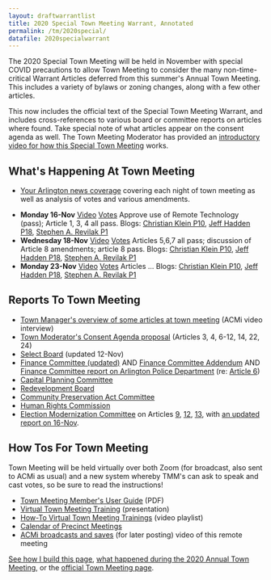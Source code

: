 ```yaml
---
layout: draftwarrantlist
title: 2020 Special Town Meeting Warrant, Annotated
permalink: /tm/2020special/
datafile: 2020specialwarrant
---
```


The 2020 Special Town Meeting will be held in November with special COVID precautions to allow Town Meeting to consider the many non-time-critical Warrant Articles deferred from this summer's Annual Town Meeting.  This includes a variety of bylaws or zoning changes, along with a few other articles.

This now includes the official text of the Special Town Meeting Warrant, and includes cross-references to various board or committee reports on articles where found.  Take special note of what articles appear on the consent agenda as well.  The Town Meeting Moderator has provided an [introductory video for how this Special Town Meeting](https://www.youtube.com/watch?v=G7kByMBt6Y8&list=PLztbi9KA9roW3HezeZdWRe92B5bCYq9nr&index=1) works.

## What's Happening At Town Meeting

- [Your Arlington news coverage](https://www.yourarlington.com/arlington-archives/town-school/town-meeting/17752-stm-091920) covering each night of town meeting as well as analysis of votes and various amendments.

<ul>
  <li>
    <strong>Monday 16-Nov</strong>
    <a href="https://acmi.tv/videos/special-town-meeting-november-16-2020/"><i class="fa fa-video" aria-hidden="true"></i> Video</a>
    <a href="https://www.arlingtonma.gov/home/showdocument?id=53597"><i class="fa fa-gavel" aria-hidden="true"></i> Votes</a> Approve use of Remote Technology (pass); Article 1, 3, 4 all pass.  
    <i class="fa fa-blog" aria-hidden="true"></i> Blogs: 
    <a href="http://atmnotes.blogspot.com/2020/11/special-town-meeting-fall-2020-night-one.html">Christian Klein P10</a>,
    <a href="https://www.facebook.com/HaddenTM/posts/189023262714116">Jeff Hadden P18</a>,
    <a href="https://www.srevilak.net/wiki/Town_Meeting_-_Nov_16th,_2020">Stephen A. Revilak P1</a>
  </li>
  <li>
    <strong>Wednesday 18-Nov</strong>
    <a href="https://www.youtube.com/watch?v=c53KlvUhDu0"><i class="fa fa-video" aria-hidden="true"></i> Video</a>
    <a href="https://www.arlingtonma.gov/home/showdocument?id=53637"><i class="fa fa-gavel" aria-hidden="true"></i> Votes</a> Articles 5,6,7 all pass; discussion of Article 8 amendments; article 8 pass.
    <i class="fa fa-blog" aria-hidden="true"></i> Blogs: 
    <a href="http://atmnotes.blogspot.com/2020/11/special-town-meeting-fall-2020-night-two.html">Christian Klein P10</a>,
    <a href="https://www.facebook.com/HaddenTM/posts/190041875945588">Jeff Hadden P18</a>,
    <a href="https://www.srevilak.net/wiki/Town_Meeting_-_Nov_18th,_2020">Stephen A. Revilak P1</a>
  </li>
  <li>
    <strong>Monday 23-Nov</strong>
    <a href=""><i class="fa fa-video" aria-hidden="true"></i> Video</a>
    <a href="https://www.arlingtonma.gov/home/showpublisheddocument?id=53687"><i class="fa fa-gavel" aria-hidden="true"></i> Votes</a> Articles ...
    <i class="fa fa-blog" aria-hidden="true"></i> Blogs: 
    <a href="https://atmnotes.blogspot.com/2020/11/special-town-meeting-fall-2020-night.html">Christian Klein P10</a>,
    <a href="https://www.facebook.com/HaddenTM/posts/193643852252057">Jeff Hadden P18</a>,
    <a href="">Stephen A. Revilak P1</a>
  </li>
</ul>

## Reports To Town Meeting

- [Town Manager's overview of some articles at town meeting](https://www.youtube.com/watch?v=TUiSvvhng94) (ACMi video interview)
- [Town Moderator's Consent Agenda proposal](https://www.arlingtonma.gov/home/showdocument?id=53366) (Articles 3, 4, 6-12, 14, 22, 24)
- [Select Board](https://www.arlingtonma.gov/home/showdocument?id=53536) (updated 12-Nov)
- [Finance Committee (updated)](https://www.arlingtonma.gov/home/showdocument?id=53482) AND [Finance Committee Addendum](https://www.arlingtonma.gov/home/showdocument?id=53540) AND [Finance Committee report on Arlington Police Department](https://www.arlingtonma.gov/home/showdocument?id=53569) (re: [Article 6](#article6))
- [Capital Planning Committee](https://www.arlingtonma.gov/home/showdocument?id=53480)
- [Redevelopment Board](https://www.arlingtonma.gov/home/showdocument?id=53444)
- [Community Preservation Act Committee](https://www.arlingtonma.gov/home/showdocument?id=53506)
- [Human Rights Commission](http://www.arlingtonma.gov/home/showdocument?id=53538)
- [Election Modernization Committee](https://drive.google.com/file/d/1QIzSLCk9qhT68JvTU5WaiRuzKB3Bbj-2/view) on Articles [9](#article9), [12](#article12), [13](#article13), with [an updated report on 16-Nov](https://www.arlingtonma.gov/home/showdocument?id=53567).

## How Tos For Town Meeting

Town Meeting will be held virtually over both Zoom (for broadcast, also sent to ACMi as usual) and a new system whereby TMM's can ask to speak and cast votes, so be sure to read the instructions!

- [Town Meeting Member's User Guide](https://www.arlingtonma.gov/home/showdocument?id=53472) (PDF)
- [Virtual Town Meeting Training](https://docs.google.com/presentation/d/e/2PACX-1vTENSyyenwvmy9dvQ9FMUjHcBVhY8HGstXYTjAEwhOFN-7J2_1H0YwOKfeuZ7F_1RePP2I1NQLzXk1x/pub?start=false&loop=false&delayms=3000&slide=id.gc6f980f91_0_0) (presentation)
- [How-To Virtual Town Meeting Trainings](https://www.youtube.com/playlist?list=PLidfjMQfWetjYc6eMLx2BaYyJ8VwJjzZz) (video playlist)
- [Calendar of Precinct Meetings](https://www.arlingtonma.gov/Home/Components/News/News/10668/3824?backlist=%2ftown-governance%2ftown-meeting)
- [ACMi broadcasts and saves](https://acmi.tv/special-town-meeting/) (for later posting) video of this remote meeting

[See how I build this page](/tm/), [what happened during the 2020 Annual Town Meeting](/tm/2020draftwarrant), or the [official Town Meeting page](https://www.arlingtonma.gov/town-governance/town-meeting).
